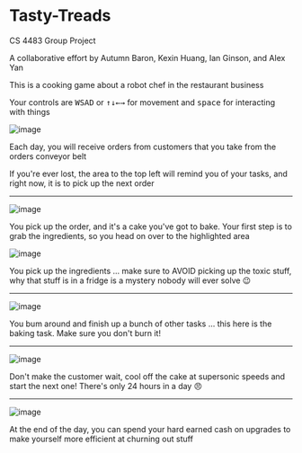 # Tasty-Treads

CS 4483 Group Project

A collaborative effort by Autumn Baron, Kexin Huang, Ian Ginson, and Alex Yan

This is a cooking game about a robot chef in the restaurant business

Your controls are <kbd>W</kbd><kbd>S</kbd><kbd>A</kbd><kbd>D</kbd> or <kbd>&uarr;</kbd><kbd>&darr;</kbd><kbd>&larr;</kbd><kbd>&rarr;</kbd> for movement and <kbd>space</kbd> for interacting with things

![image](https://github.com/yanalex981/Tasty-Treads/assets/2866159/41a6aa22-eb18-47f1-b238-59ea7afc3855)

Each day, you will receive orders from customers that you take from the orders conveyor belt

If you're ever lost, the area to the top left will remind you of your tasks, and right now, it is to pick up the next order

--------------------

![image](https://github.com/yanalex981/Tasty-Treads/assets/2866159/de574768-ee80-465b-97f7-95ce840d1f6c)

You pick up the order, and it's a cake you've got to bake. Your first step is to grab the ingredients, so you head on over to the highlighted area

![image](https://github.com/yanalex981/Tasty-Treads/assets/2866159/21e6abaf-9b19-44ec-8474-4e4fe63445fd)

You pick up the ingredients ... make sure to AVOID picking up the toxic stuff, why that stuff is in a fridge is a mystery nobody will ever solve 😉

--------------------

![image](https://github.com/yanalex981/Tasty-Treads/assets/2866159/7abd02c1-fef8-4637-8683-ae101bfd3d4d)

You bum around and finish up a bunch of other tasks ... this here is the baking task. Make sure you don't burn it!

--------------------

![image](https://github.com/yanalex981/Tasty-Treads/assets/2866159/bd4b5ef1-e6b1-4277-9bc2-cb57aed75d1c)

Don't make the customer wait, cool off the cake at supersonic speeds and start the next one! There's only 24 hours in a day 😠

--------------------

![image](https://github.com/yanalex981/Tasty-Treads/assets/2866159/eb2a9e2d-f547-40f6-b3d5-bd8c154df6c2)

At the end of the day, you can spend your hard earned cash on upgrades to make yourself more efficient at churning out stuff
